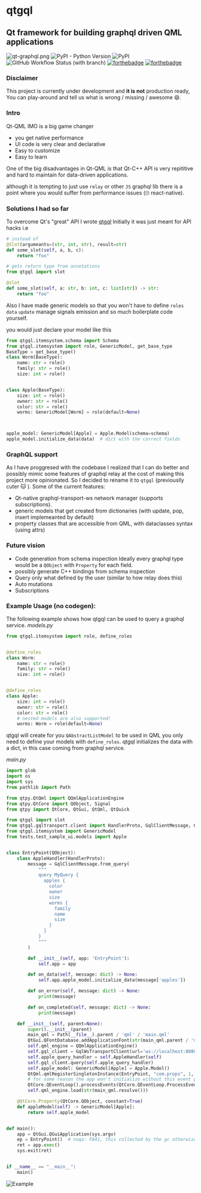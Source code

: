 # qtgql
## Qt framework for building graphql driven QML applications
![qt-graphql.png](assets%2Fqt-graphql.png)
![PyPI - Python Version](https://img.shields.io/pypi/pyversions/qtgql?style=for-the-badge)
![PyPI](https://img.shields.io/pypi/v/qtgql?style=for-the-badge)
![GitHub Workflow Status (with branch)](https://img.shields.io/github/actions/workflow/status/nrbnlulu/qtgql/tests.yml?branch=main&style=for-the-badge)
[![forthebadge](https://forthebadge.com/images/badges/gluten-free.svg)](https://forthebadge.com)
[![forthebadge](https://forthebadge.com/images/badges/contains-cat-gifs.svg)](https://forthebadge.com)

### Disclaimer
This project is currently under development and **it is not** production ready,
You can play-around and tell us what is wrong / missing / awesome :smile:.
### Intro
Qt-QML IMO is a big game changer
- you get native performance
- UI code is very clear and declarative
- Easy to customize
- Easy to learn

One of the big disadvantages in Qt-QML is that Qt-C++ API is very repititive and hard to maintain
for data-driven applications.

although it is tempting to just use `relay` or other `JS` graphql lib
there is a point where you would suffer from performance issues (:roll_eyes:  react-native).

### Solutions I had so far
To overcome Qt's "great" API I wrote [qtgql](https://github.com/nrbnlulu/qtgql) Initially it was just meant for API hacks
i.e
```py
# instead of
@Slot(argumeants=(str, int, str), result=str)
def some_slot(self, a, b, c):
    return "foo"

# gets return type from annotations
from qtgql import slot

@slot
def some_slot(self, a: str, b: int, c: list[str]) -> str:
    return "foo"
```

Also I have made generic models so that you won't have to define `roles` `data` `update` manage signals emission and
so much boilerplate code yourself.

you would just declare your model like this
```py
from qtgql.itemsystem.schema import Schema
from qtgql.itemsystem import role, GenericModel, get_base_type
BaseType = get_base_type()
class Worm(BaseType):
    name: str = role()
    family: str = role()
    size: int = role()


class Apple(BaseType):
    size: int = role()
    owner: str = role()
    color: str = role()
    worms: GenericModel[Worm] = role(default=None)



apple_model: GenericModel[Apple] = Apple.Model(schema=schema)
apple_model.initialize_data(data)  # dict with the correct fields
```


### GraphQL support
As I have proggresed with the codebase I realized that I can do better and possibly mimic some
features of graphql relay at the cost of making this project more opinionated.
So I decided to rename it to `qtgql` (previouslly cuter :cat: ).
Some of the current features:
 - Qt-native graphql-transport-ws network manager (supports subscriptions).
 - generic models that get created from dictionaries (with update, pop, insert implemeanted by default)
 - property classes that are accessible from QML, with dataclasses  syntax (using attrs)

### Future vision
- Code generation from schema inspection
Ideally every graphql type would be a `QObject` with `Property` for each field.
- possibly generate C++ bindings from schema inspection
- Query only what defined by the user (similar to how relay does this)
- Auto mutations
- Subscriptions



### Example Usage (no codegen):
The following example shows how qtgql can be used to query a graphql service.
*models.py*

```python
from qtgql.itemsystem import role, define_roles


@define_roles
class Worm:
    name: str = role()
    family: str = role()
    size: int = role()


@define_roles
class Apple:
    size: int = role()
    owner: str = role()
    color: str = role()
    # nested models are also supported!
    worms: Worm = role(default=None)
```
qtgql will create for you `QAbstractListModel` to be used in QML you only need to
define your models with `define_roles`.
qtgql initializes the data with a dict, in this case coming from graphql service.

*main.py*

```python
import glob
import os
import sys
from pathlib import Path

from qtpy.QtQml import QQmlApplicationEngine
from qtpy.QtCore import QObject, Signal
from qtpy import QtCore, QtGui, QtQml, QtQuick

from qtgql import slot
from qtgql.gqltransport.client import HandlerProto, GqlClientMessage, GqlWsTransportClient
from qtgql.itemsystem import GenericModel
from tests.test_sample_ui.models import Apple


class EntryPoint(QObject):
    class AppleHandler(HandlerProto):
        message = GqlClientMessage.from_query(
            """
            query MyQuery {
              apples {
                color
                owner
                size
                worms {
                  family
                  name
                  size
                }
              }
            }
            """
        )

        def __init__(self, app: 'EntryPoint'):
            self.app = app

        def on_data(self, message: dict) -> None:
            self.app.apple_model.initialize_data(message['apples'])

        def on_error(self, message: dict) -> None:
            print(message)

        def on_completed(self, message: dict) -> None:
            print(message)

    def __init__(self, parent=None):
        super().__init__(parent)
        main_qml = Path(__file__).parent / 'qml' / 'main.qml'
        QtGui.QFontDatabase.addApplicationFont(str(main_qml.parent / 'materialdesignicons-webfont.ttf'))
        self.qml_engine = QQmlApplicationEngine()
        self.gql_client = GqlWsTransportClient(url='ws://localhost:8080/graphql')
        self.apple_query_handler = self.AppleHandler(self)
        self.gql_client.query(self.apple_query_handler)
        self.apple_model: GenericModel[Apple] = Apple.Model()
        QtQml.qmlRegisterSingletonInstance(EntryPoint, "com.props", 1, 0, "EntryPoint", self)  # type: ignore
        # for some reason the app won't initialize without this event processing here.
        QtCore.QEventLoop().processEvents(QtCore.QEventLoop.ProcessEventsFlag.AllEvents, 1000)
        self.qml_engine.load(str(main_qml.resolve()))

    @QtCore.Property(QtCore.QObject, constant=True)
    def appleModel(self) -> GenericModel[Apple]:
        return self.apple_model


def main():
    app = QtGui.QGuiApplication(sys.argv)
    ep = EntryPoint()  # noqa: F841, this collected by the gc otherwise.
    ret = app.exec()
    sys.exit(ret)


if __name__ == "__main__":
    main()
```

![Example](assets/qtgql.gif)
